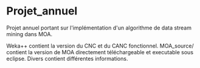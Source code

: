 # Projet_annuel
Projet annuel portant sur l'implémentation d'un algorithme de data stream mining dans MOA.

Weka++ contient la version du CNC et du CANC fonctionnel.
MOA_source/ contient la version de MOA directement téléchargeable et executable sous eclipse.
Divers contient différentes informations.

